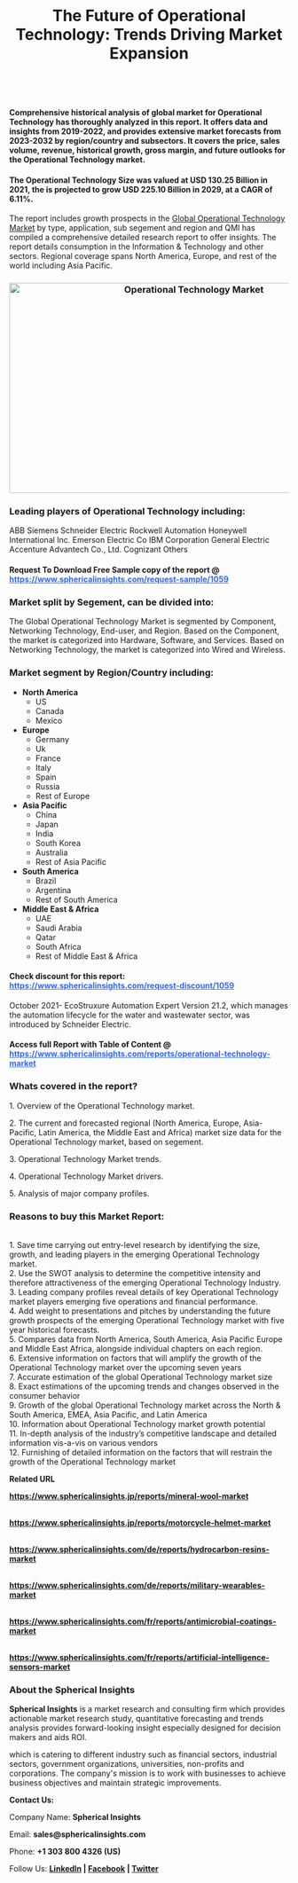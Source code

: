 <p>&nbsp;</p>
<h1 style="text-align: center;"><strong>The Future of Operational Technology: Trends Driving Market Expansion</strong></h1>
<p>&nbsp;</p>
<p>&nbsp;</p>
<p><strong>Comprehensive historical analysis of global market for Operational Technology has thoroughly analyzed in this report. It offers data and insights from 2019-2022, and provides extensive market forecasts from 2023-2032 by region/country and subsectors. It covers the price, sales volume, revenue, historical growth, gross margin, and future outlooks for the Operational Technology market.</strong></p>
<h4><strong>The Operational Technology Size was valued at USD 130.25 Billion in 2021, the is projected to grow USD 225.10 Billion in 2029, at a CAGR of 6.11%.</strong></h4>
<p>The report includes growth prospects in the <a href="https://www.sphericalinsights.com/reports/operational-technology-market" target="_blank">Global Operational Technology Market</a> by type, application, sub segement and region and QMI has compiled a comprehensive detailed research report to offer insights. The report details consumption in the Information &amp; Technology and other sectors. Regional coverage spans North America, Europe, and rest of the world including Asia Pacific.</p>
<h3 style="text-align: center;"><strong><img src="https://www.sphericalinsights.com/images/rd/operational-technology-market.png" alt="Operational Technology Market" width="650" height="379" /></strong></h3>
<h3><strong>Leading players of Operational Technology including:</strong></h3>
<p>ABB Siemens Schneider Electric Rockwell Automation Honeywell International Inc. Emerson Electric Co IBM Corporation General Electric Accenture Advantech Co., Ltd. Cognizant Others</p>
<h4>Request To Download Free Sample copy of the report @ <span style="color: #3366ff;"><a style="color: #3366ff;" href="https://www.sphericalinsights.com/request-sample/1059" target="_blank">https://www.sphericalinsights.com/request-sample/1059</a></span></h4>
<h3><strong>Market split by Segement, can be divided into:</strong></h3>
<p>The Global Operational Technology Market is segmented by Component, Networking Technology, End-user, and Region.&nbsp;Based on the Component, the market is categorized into Hardware, Software, and Services. Based on Networking Technology, the market is categorized into Wired and Wireless.</p>
<h3><strong>Market segment by Region/Country including:</strong></h3>
<ul>
<li><strong>North America</strong>
<ul>
<li>US</li>
<li>Canada</li>
<li>Mexico</li>
</ul>
</li>
<li><strong>Europe</strong>
<ul>
<li>Germany</li>
<li>Uk</li>
<li>France</li>
<li>Italy</li>
<li>Spain</li>
<li>Russia</li>
<li>Rest of Europe</li>
</ul>
</li>
<li><strong>Asia Pacific</strong>
<ul>
<li>China</li>
<li>Japan</li>
<li>India</li>
<li>South Korea</li>
<li>Australia</li>
<li>Rest of Asia Pacific</li>
</ul>
</li>
<li><strong>South America</strong>
<ul>
<li>Brazil</li>
<li>Argentina</li>
<li>Rest of South America</li>
</ul>
</li>
<li><strong>Middle East &amp; Africa</strong>
<ul>
<li>UAE</li>
<li>Saudi Arabia</li>
<li>Qatar</li>
<li>South Africa</li>
<li>Rest of Middle East &amp; Africa</li>
</ul>
</li>
</ul>
<h4>Check discount for this report: <span style="color: #3366ff;"><a style="color: #3366ff;" href="https://www.sphericalinsights.com/request-discount/1059" target="_blank">https://www.sphericalinsights.com/request-discount/1059</a></span></h4>
<p>October 2021- EcoStruxure Automation Expert Version 21.2, which manages the automation lifecycle for the water and wastewater sector, was introduced by Schneider Electric.</p>
<h4>Access full Report with Table of Content @ <span style="color: #3366ff;"><a style="color: #3366ff;" href="https://www.sphericalinsights.com/reports/operational-technology-market" target="_blank">https://www.sphericalinsights.com/reports/operational-technology-market</a></span></h4>
<h3><strong>Whats covered in the report?</strong></h3>
<p>1. Overview of the Operational Technology market.</p>
<p>2. The current and forecasted regional (North America, Europe, Asia-Pacific, Latin America, the Middle East and Africa) market size data for the Operational Technology market, based on segement.</p>
<p>3. Operational Technology Market trends.</p>
<p>4. Operational Technology Market drivers.</p>
<p>5. Analysis of major company profiles.</p>
<h3><strong>Reasons to buy this Market Report:</strong></h3>
<p><br /> 1. Save time carrying out entry-level research by identifying the size, growth, and leading players in the emerging Operational Technology market.<br /> 2. Use the SWOT analysis to determine the competitive intensity and therefore attractiveness of the emerging Operational Technology Industry.<br /> 3. Leading company profiles reveal details of key Operational Technology market players emerging five operations and financial performance.<br /> 4. Add weight to presentations and pitches by understanding the future growth prospects of the emerging Operational Technology market with five year historical forecasts.<br /> 5. Compares data from North America, South America, Asia Pacific Europe and Middle East Africa, alongside individual chapters on each region.<br /> 6. Extensive information on factors that will amplify the growth of the Operational Technology market over the upcoming seven years<br /> 7. Accurate estimation of the global Operational Technology market size <br /> 8. Exact estimations of the upcoming trends and changes observed in the consumer behavior <br /> 9. Growth of the global Operational Technology market across the North &amp; South America, EMEA, Asia Pacific, and Latin America<br /> 10. Information about Operational Technology market growth potential<br /> 11. In-depth analysis of the industry&rsquo;s competitive landscape and detailed information vis-a-vis on various vendors<br /> 12. Furnishing of detailed information on the factors that will restrain the growth of the Operational Technology market</p>
<p><strong>Related URL</strong></p>
<p><strong><a href="https://www.sphericalinsights.jp/reports/mineral-wool-market">https://www.sphericalinsights.jp/reports/mineral-wool-market</a>&nbsp;</strong></p>
<p><strong><br /><a href="https://www.sphericalinsights.jp/reports/motorcycle-helmet-market">https://www.sphericalinsights.jp/reports/motorcycle-helmet-market</a></strong></p>
<p><strong>&nbsp;<br /><a href="https://www.sphericalinsights.com/de/reports/hydrocarbon-resins-market">https://www.sphericalinsights.com/de/reports/hydrocarbon-resins-market</a>&nbsp;</strong></p>
<p><strong><br /><a href="https://www.sphericalinsights.com/de/reports/military-wearables-market">https://www.sphericalinsights.com/de/reports/military-wearables-market</a>&nbsp;</strong></p>
<p><strong><br /><a href="https://www.sphericalinsights.com/fr/reports/antimicrobial-coatings-market">https://www.sphericalinsights.com/fr/reports/antimicrobial-coatings-market</a>&nbsp;</strong></p>
<p><strong><br /><a href="https://www.sphericalinsights.com/fr/reports/artificial-intelligence-sensors-market">https://www.sphericalinsights.com/fr/reports/artificial-intelligence-sensors-market</a>&nbsp;</strong></p>
<h3><strong>About the Spherical Insights</strong></h3>
<p><strong>Spherical Insights</strong> is a market research and consulting firm which provides actionable market research study, quantitative forecasting and trends analysis provides forward-looking insight especially designed for decision makers and aids ROI.</p>
<p>which is catering to different industry such as financial sectors, industrial sectors, government organizations, universities, non-profits and corporations. The company's mission is to work with businesses to achieve business objectives and maintain strategic improvements.</p>
<p><strong>Contact Us:</strong></p>
<p>Company Name: <strong>Spherical Insights</strong></p>
<p>Email: <strong>sales@sphericalinsights.com</strong></p>
<p>Phone: <strong>+1 303 800 4326 (US)</strong></p>
<p>Follow Us: <strong><a href="https://www.linkedin.com/company/spherical-insight/"><u>LinkedIn</u></a> | <a href="https://www.facebook.com/sphericalinsights22"><u>Facebook</u></a> | <a href="https://twitter.com/SInsights_US"><u>Twitter</u></a></strong></p>
<p>&nbsp;</p>
